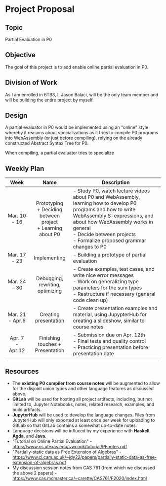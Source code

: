 # Project Proposal

## Topic
Partial Evaluation in P0

## Objective
The goal of this project is to add enable online partial evaluation in P0.

## Division of Work
As I am enrolled in 6TB3, I, Jason Balaci, will be the only team member and will be building the entire project by myself.

## Design
A partial evaluator in P0 would be implemented using an "online" style whereby it reasons about specializations as it tries to compile P0 programs into WebAssembly (or just before compiling), relying on the already constructed Abstract Syntax Tree for P0.

When compiling, a partial evaluator tries to specialize

## Weekly Plan

|       Week      |                           Name                           | Description |
|:---------------:|:--------------------------------------------------------:|-------------|
|   Mar. 10 - 16  | Prototyping <br>+ Deciding between project<br>+ Learning about P0 | - Study P0, watch lecture videos about P0 and WebAssembly, learning how to develop P0 programs and how to write WebAssembly S-expressions, and about how WebAssembly works in general<br> - Decide between projects<br> - Formalize proposed grammar changes to P0|
|   Mar. 17 - 23  |                       Implementing                       | - Building a prototype of partial evaluation |
|   Mar. 24 - 30  |             Debugging, rewriting, optimizing             | - Create examples, test cases, and write nice error messages<br> - Work on generalizing type parameters for the sum types<br> - Restructure if necessary (general code clean up) |
| Mar. 21 - Apr.6 |                   Creating presentation                  | - Create presentation examples and material, using JupypterHub for creating a slideshow, similar to course notes |
| Apr. 7 - Apr.12 |             Finishing touches + Presentation             | - Submission due on Apr. 12th<br> - Final tests and quality control<br> - Practicing presentation before presentation date |

## Resources
* The **existing P0 compiler from course notes** will be augmented to allow for the disjoint union types and other language features as discussed above.
* **GitLab** will be used for hosting all project artifacts, including, but not limited to, Jupyter Notebooks, notes, related research, examples, and build artifacts.
* **JupyterHub** will be used to develop the language changes. Files from JupyterHub will only exported at least once per week for uploading to GitLab so that GitLab contains a somewhat up-to-date notes.
* Language decisions will be influced by my experience with **Haskell**, **Agda**, and **Java**.
* "Tutorial on Online Partial Evaluation" - https://www.cs.utexas.edu/~wcook/tutorial/PEnotes.pdf
* "Partially-static data as Free Extension of Algebras" - https://www.cl.cam.ac.uk/~jdy22/papers/partially-static-data-as-free-extension-of-algebras.pdf
* My discussion session notes from CAS 761 (from which we discussed the above 2 papers) - https://www.cas.mcmaster.ca/~carette/CAS761/F2020/index.html
